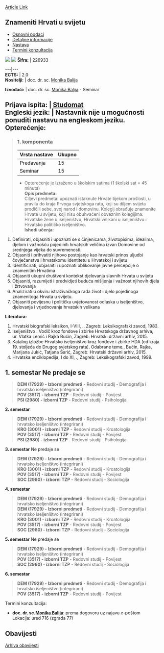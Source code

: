 [Article Link](https://www.fhs.hr/predmet/zhus)

## Znameniti Hrvati u svijetu
  * [Osnovni podaci](https://www.fhs.hr/predmet/zhus#v1id-904890_682016_1_0 "Osnovni podaci")
  * [Detaljne informacije](https://www.fhs.hr/predmet/zhus#v1id-904890_682016_1_1 "Detaljne informacije")
  * [Nastava](https://www.fhs.hr/predmet/zhus#v1id-904890_682016_1_2 "Nastava")
  * [Termini konzultacija](https://www.fhs.hr/predmet/zhus#v1id-904890_682016_1_3 "Termini konzultacija")


[![](https://www.fhs.hr/img/flags/gif/hr.gif)](https://www.fhs.hr/predmet/zhus) [![](https://www.fhs.hr/img/flags/gif/gb.gif)](https://www.fhs.hr/en/course/fcw)
**Šifra:** |  226933  
  
---|---  
**ECTS:** |  2.0   
**Nositelji:** |  doc. dr. sc. [Monika Balija](https://www.fhs.hr/djelatnik/monika.balija)   
  
**Izvođači:** |  doc. dr. sc. [Monika Balija](https://www.fhs.hr/djelatnik/monika.balija) - Seminar  
  
**Prijava ispita:** |  [Studomat](http://www.isvu.hr/studomat)  
**Engleski jezik:** |  Nastavnik nije u mogućnosti ponuditi nastavu na engleskom jeziku.   
**Opterećenje:**  
---  
> ### 1. komponenta
> | Vrsta nastave | Ukupno  
> ---|---  
> Predavanja | 15  
> Seminar | 15  
> * Opterećenje je izraženo u školskim satima (1 školski sat = 45 minuta)   
**Opis predmeta:**  
> Ciljevi predmeta: upoznati istaknute Hrvate tijekom prošlosti, u pravilu do kraja Prvoga svjetskoga rata, koji su diljem svijeta prodičili sebe, svoj narod i domovinu. Kolegij obrađuje znamenite Hrvate u svijetu, koji nisu obuhvaćeni obveznim kolegijima: Hrvatske žene u iseljeništvu, Hrvatski velikani u iseljeništvu i Hrvatsko političko iseljeništvo.  
**Ishodi učenja:**  
  1. Definirati, objasniti i upoznati se s činjenicama, životopisima, idealima, djelom i važnošću pojedinih hrvatskih veličina izvan Domovine od srednjega vijeka do suvremenosti.
  2. Objasniti i prihvatiti njihovo postojanje kao hrvatski prinos uljudbi čovječanstva i hrvatskomu identitetu u Hrvatskoj i svijetu
  3. Identificirati, objasniti i upoznati oblikovanje javne percepcije o znamenitim Hrvatima
  4. Objasniti ukupni društveni kontekst djelovanja slavnih Hrvata u svijetu
  5. Objasniti, razumijeti i predvidjeti buduća mišljenja i važnost njihovih djela i žrtvovanja
  6. Analizirati u okviru istraživačkoga rada život i djelo pojedinoga znamenitoga Hrvata u svijetu.
  7. Objasniti povijesnu i političku uvjetovanost odlaska u iseljeništvo, djelovanja i vrjednovanja hrvatskih velikana

  
**Literatura:**  
  1. Hrvatski biografski leksikon, I-VIII, ., Zagreb: Leksikografski zavod, 1983. 
  2. Iseljeništvo : Vodič kroz fondove i zbirke Hrvatskoga državnog arhiva, ur. Vlatka Lemić i Rajka Bućin, Zagreb: Hrvatski državni arhiv, 2015. 
  3. Katalog izložbe Hrvatsko iseljeništvo kroz fondove i zbirke HDA (od kraja 19. stoljeća do Drugog svjetskog rata). Odabrane teme., Bućin, Rajka, Marijana Jukić, Tatjana Šarić, Zagreb: Hrvatski državni arhiv, 2015. 
  4. Hrvatska enciklopedija, I do XI, ., Zagreb: Leksikografski zavod, 1999. 

  
**1. semestar** Ne predaje se  
---  
> **DEM (17929) - Izborni predmeti** - Redovni studij - Demografija i hrvatsko iseljeništvo (integrirani)  
>  **POV (3517) - izborni TZP** - Redovni studij - Povijest  
>  **PSI (2980) - izborni TZP** - Redovni studij - Psihologija  
>   
  
**2. semestar**  
> **DEM (17929) - Izborni predmeti** - Redovni studij - Demografija i hrvatsko iseljeništvo (integrirani)  
>  **KRO (3001) - izborni TZP** - Redovni studij - Kroatologija  
>  **POV (3517) - izborni TZP** - Redovni studij - Povijest  
>  **PSI (2980) - izborni TZP** - Redovni studij - Psihologija  
>   
  
**3. semestar** Ne predaje se  
> **DEM (17929) - Izborni predmeti** - Redovni studij - Demografija i hrvatsko iseljeništvo (integrirani)  
>  **KRO (3001) - izborni TZP** - Redovni studij - Kroatologija  
>  **POV (3517) - izborni TZP** - Redovni studij - Povijest  
>  **SOC (2960) - izborni TZP** - Redovni studij - Sociologija  
>   
  
**4. semestar**  
> **DEM (17929) - Izborni predmeti** - Redovni studij - Demografija i hrvatsko iseljeništvo (integrirani)  
>  **DEM (17929) - Izborni predmeti** - Redovni studij - Demografija i hrvatsko iseljeništvo (integrirani)  
>  **KRO (3001) - izborni TZP** - Redovni studij - Kroatologija  
>  **POV (3517) - izborni TZP** - Redovni studij - Povijest  
>  **SOC (2960) - izborni TZP** - Redovni studij - Sociologija  
>   
  
**5. semestar** Ne predaje se  
> **DEM (17929) - Izborni predmeti** - Redovni studij - Demografija i hrvatsko iseljeništvo (integrirani)  
>  **POV (3517) - izborni TZP** - Redovni studij - Povijest  
>  **SOC (2960) - izborni TZP** - Redovni studij - Sociologija  
>   
  
**6. semestar**  
> **DEM (17929) - Izborni predmeti** - Redovni studij - Demografija i hrvatsko iseljeništvo (integrirani)  
>  **POV (3517) - izborni TZP** - Redovni studij - Povijest  
>   
Termini konzultacija: 
  * **doc. dr. sc.[Monika Balija](https://www.fhs.hr/djelatnik/monika.balija)**: 
prema dogovoru uz najavu e-poštom
Lokacija: ured 716 (zgrada 77) 


## Obavijesti
[Arhiva obavijesti](https://www.fhs.hr/predmet/zhus?@=21g9s#news_121081 "Arhiva obavijesti")
